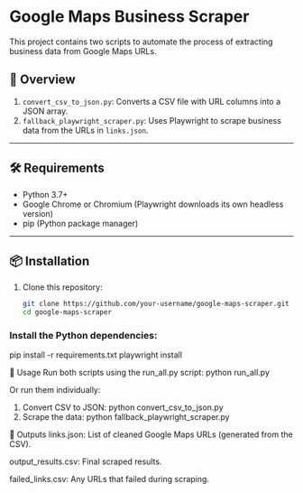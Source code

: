 # Google Maps Business Scraper

This project contains two scripts to automate the process of extracting business data from Google Maps URLs.

## 📂 Overview

1. `convert_csv_to_json.py`: Converts a CSV file with URL columns into a JSON array.
2. `fallback_playwright_scraper.py`: Uses Playwright to scrape business data from the URLs in `links.json`.

---

## 🛠️ Requirements

- Python 3.7+
- Google Chrome or Chromium (Playwright downloads its own headless version)
- pip (Python package manager)

---

## 📦 Installation

1. Clone this repository:
   ```bash
   git clone https://github.com/your-username/google-maps-scraper.git
   cd google-maps-scraper


### Install the Python dependencies:
pip install -r requirements.txt
playwright install


🚀 Usage
Run both scripts using the run_all.py script:
python run_all.py


Or run them individually:
1. Convert CSV to JSON:
  python convert_csv_to_json.py
2. Scrape the data:
  python fallback_playwright_scraper.py



📁 Outputs
links.json: List of cleaned Google Maps URLs (generated from the CSV).

output_results.csv: Final scraped results.

failed_links.csv: Any URLs that failed during scraping.

